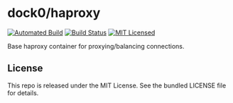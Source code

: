 dock0/haproxy
=======

[![Automated Build](http://img.shields.io/badge/automated-build-green.svg)](https://hub.docker.com/r/dock0/haproxy/)
[![Build Status](https://img.shields.io/circleci/project/dock0/haproxy/master.svg)](https://circleci.com/gh/dock0/haproxy)
[![MIT Licensed](http://img.shields.io/badge/license-MIT-green.svg)](https://tldrlegal.com/license/mit-license)

Base haproxy container for proxying/balancing connections.

## License

This repo is released under the MIT License. See the bundled LICENSE file for details.

